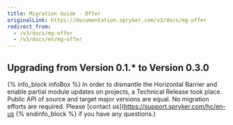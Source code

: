 ```yaml
---
title: Migration Guide - Offer
originalLink: https://documentation.spryker.com/v3/docs/mg-offer
redirect_from:
  - /v3/docs/mg-offer
  - /v3/docs/en/mg-offer
---
```


## Upgrading from Version 0.1.* to Version 0.3.0

{% info_block infoBox %}
In order to dismantle the Horizontal Barrier and enable partial module updates on projects, a Technical Release took place. Public API of source and target major versions are equal. No migration efforts are required. Please [contact us](https://support.spryker.com/hc/en-us
{% endinfo_block %} if you have any questions.)
